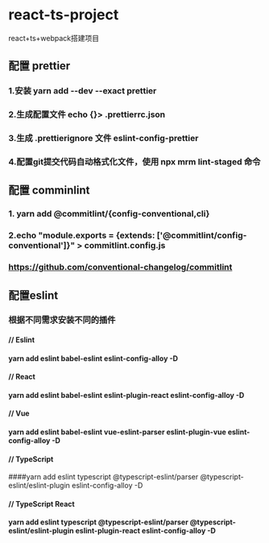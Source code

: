 # react-ts-project
react+ts+webpack搭建项目

## 配置 prettier
### 1.安装 yarn add --dev --exact prettier
### 2.生成配置文件 echo {}> .prettierrc.json
### 3.生成 .prettierignore 文件  eslint-config-prettier
### 4.配置git提交代码自动格式化文件，使用 npx mrm lint-staged 命令

## 配置 comminlint
### 1. yarn add @commitlint/{config-conventional,cli}
### 2.echo "module.exports = {extends: ['@commitlint/config-conventional']}" > commitlint.config.js

### https://github.com/conventional-changelog/commitlint

## 配置eslint
### 根据不同需求安装不同的插件

#### // Eslint
#### yarn add eslint babel-eslint eslint-config-alloy -D
#### // React
#### yarn add eslint babel-eslint eslint-plugin-react eslint-config-alloy -D
#### // Vue
#### yarn add eslint babel-eslint vue-eslint-parser eslint-plugin-vue eslint-config-alloy -D
#### // TypeScript
####yarn add eslint typescript @typescript-eslint/parser @typescript-eslint/eslint-plugin eslint-config-alloy -D
#### // TypeScript React
#### yarn add eslint typescript @typescript-eslint/parser @typescript-eslint/eslint-plugin eslint-plugin-react eslint-config-alloy -D
